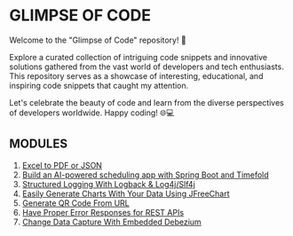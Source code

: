 # GLIMPSE OF CODE

Welcome to the "Glimpse of Code" repository! 🚀

Explore a curated collection of intriguing code snippets and innovative solutions gathered from the vast world of 
developers and tech enthusiasts. 
This repository serves as a showcase of interesting, educational, and inspiring code snippets that caught my attention.


Let's celebrate the beauty of code and learn from the diverse perspectives of developers worldwide. Happy coding! 🌐💻

## MODULES

1. [Excel to PDF or JSON](https://github.com/isaguler/glimpse-of-code/tree/master/excel-to-pdf)
2. [Build an AI-powered scheduling app with Spring Boot and Timefold](https://github.com/isaguler/glimpse-of-code/tree/master/timefold)
3. [Structured Logging With Logback & Log4j/Slf4j](https://github.com/isaguler/glimpse-of-code/tree/master/structured-log)
4. [Easily Generate Charts With Your Data Using JFreeChart](https://github.com/isaguler/glimpse-of-code/tree/master/jfreechart-demo)
5. [Generate QR Code From URL](https://github.com/isaguler/glimpse-of-code/tree/master/qr-code)
6. [Have Proper Error Responses for REST APIs](https://github.com/isaguler/glimpse-of-code/tree/master/rest-exception-handler-demo)
7. [Change Data Capture With Embedded Debezium](https://github.com/isaguler/glimpse-of-code/tree/master/cdc-debezium)